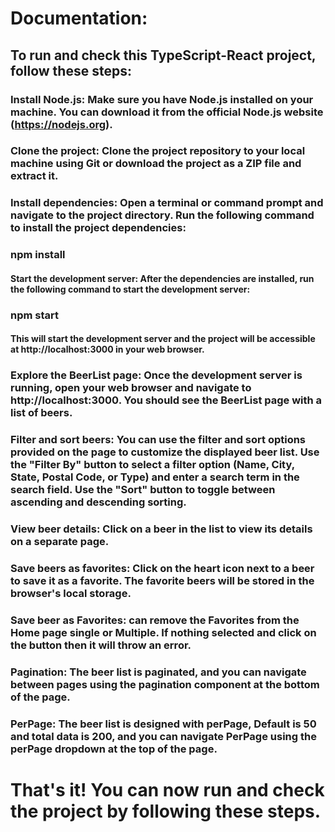 # Documentation:

## To run and check this TypeScript-React project, follow these steps:

### Install Node.js: Make sure you have Node.js installed on your machine. You can download it from the official Node.js website (https://nodejs.org).

### Clone the project: Clone the project repository to your local machine using Git or download the project as a ZIP file and extract it.

### Install dependencies: Open a terminal or command prompt and navigate to the project directory. Run the following command to install the project dependencies:

### npm install
#### Start the development server: After the dependencies are installed, run the following command to start the development server:

### npm start
#### This will start the development server and the project will be accessible at http://localhost:3000 in your web browser.

### Explore the BeerList page: Once the development server is running, open your web browser and navigate to http://localhost:3000. You should see the BeerList page with a list of beers.

### Filter and sort beers: You can use the filter and sort options provided on the page to customize the displayed beer list. Use the "Filter By" button to select a filter option (Name, City, State, Postal Code, or Type) and enter a search term in the search field. Use the "Sort" button to toggle between ascending and descending sorting.

### View beer details: Click on a beer in the list to view its details on a separate page.

### Save beers as favorites: Click on the heart icon next to a beer to save it as a favorite. The favorite beers will be stored in the browser's local storage.

### Save beer as Favorites: can remove the Favorites from the Home page single or Multiple. If nothing selected and click on the button then it will throw an error.

### Pagination: The beer list is paginated, and you can navigate between pages using the pagination component at the bottom of the page.

### PerPage: The beer list is designed with perPage, Default is 50 and total data is 200, and you can navigate PerPage using the perPage dropdown at the top of the page.

# That's it! You can now run and check the project by following these steps.
